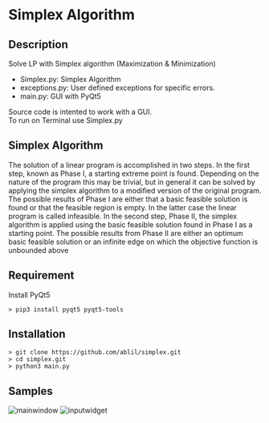 # Simplex Algorithm

## Description
Solve LP with Simplex algorithm (Maximization & Minimization)

* Simplex.py: Simplex Algorithm
* exceptions.py: User defined exceptions for specific errors.
* main.py: GUI with PyQt5

Source code is intented to work with a GUI.
<br>
To run on Terminal use Simplex.py

## Simplex Algorithm
The solution of a linear program is accomplished in two steps. In the first step, known as Phase I, a starting extreme point is found. Depending on the nature of the program this may be trivial, but in general it can be solved by applying the simplex algorithm to a modified version of the original program. The possible results of Phase I are either that a basic feasible solution is found or that the feasible region is empty. In the latter case the linear program is called infeasible. In the second step, Phase II, the simplex algorithm is applied using the basic feasible solution found in Phase I as a starting point. The possible results from Phase II are either an optimum basic feasible solution or an infinite edge on which the objective function is unbounded above

## Requirement
Install PyQt5

```
> pip3 install pyqt5 pyqt5-tools
```
## Installation

```
> git clone https://github.com/ablil/simplex.git
> cd simplex.git
> python3 main.py
```
## Samples
![mainwindow](.img/mainWindow.png)
![inputwidget](.img/inputWindow.png)
